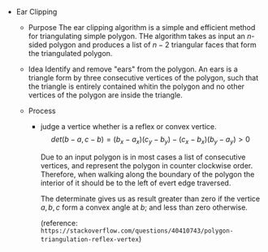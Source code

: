 * Ear Clipping 
  - Purpose
    The ear clipping algorithm is a simple and efficient method for triangulating simple polygon. THe algorithm takes as input an $n$-sided polygon and produces a list of $n-2$ triangular faces that form the triangulated polygon.

  - Idea
    Identify and remove "ears" from the polygon. An ears is a triangle form by three consecutive vertices of the polygon, such that the triangle is entirely contained whitin the polygon and no other vertices of the polygon are inside the triangle.

  - Process
     
    - judge a vertice whether is a reflex or convex vertice.
      $$det(b - a, c - b) = (b_x - a_x) (c_y - b_y) - (c_x - b_x) (b_y - a_y) > 0$$

      Due to an input polygon is in most cases a list of consecutive vertices, and represent the polygon in counter clockwise order. Therefore, when walking along the boundary of the polygon the interior of it should be to the left of evert edge traversed.

      The determinate gives us as result greater than zero if the vertice $a, b, c$ form a convex angle at $b$; and less than zero otherwise.
      
      (reference: ```https://stackoverflow.com/questions/40410743/polygon-triangulation-reflex-vertex```)